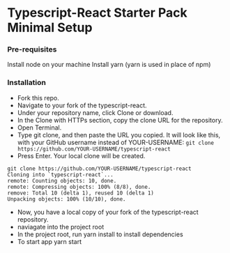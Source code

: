 # Typescript-React Starter Pack Minimal Setup

### Pre-requisites
Install node on your machine
Install yarn (yarn is used in place of npm)

### Installation
 - Fork this repo.
 - Navigate to your fork of the typescript-react.
 - Under your repository name, click Clone or download.
 - In the Clone with HTTPs section, copy the clone URL for the repository.
 - Open Terminal.
 - Type git clone, and then paste the URL you copied. It will look like this, with your GitHub username instead of  YOUR-USERNAME:
 `git clone https://github.com/YOUR-USERNAME/typescript-react`
 - Press Enter. Your local clone will be created.
```terminal
git clone https://github.com/YOUR-USERNAME/typescript-react
Cloning into `typescript-react`...
remote: Counting objects: 10, done.
remote: Compressing objects: 100% (8/8), done.
remove: Total 10 (delta 1), reused 10 (delta 1)
Unpacking objects: 100% (10/10), done.
```
 - Now, you have a local copy of your fork of the typescript-react repository.
 - naviagate into the project root
 - In the project root, run yarn install to install dependencies
 - To start app yarn start
